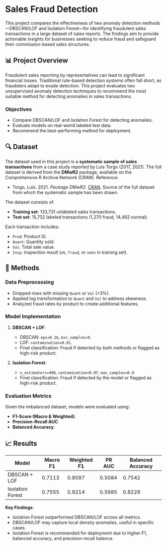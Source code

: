 # Sales Fraud Detection

This project compares the effectiveness of two anomaly detection methods—DBSCAN/LOF and Isolation Forest—for identifying fraudulent sales transactions in a large dataset of sales reports. The findings aim to provide actionable insights for businesses seeking to reduce fraud and safeguard their commission-based sales structures.

## 📊 Project Overview

Fraudulent sales reporting by representatives can lead to significant financial losses. Traditional rule-based detection systems often fall short, as fraudsters adapt to evade detection. This project evaluates two unsupervised anomaly detection techniques to recommend the most suitable method for detecting anomalies in sales transactions.

### Objectives

- Compare DBSCAN/LOF and Isolation Forest for detecting anomalies.
- Evaluate models on real-world labeled test data.
- Recommend the best-performing method for deployment.

## 🔍 Dataset

The dataset used in this project is a **systematic sample of sales transactions** from a case study reported by Luis Torgo (2017, 2021). The full dataset is derived from the **DMwR2** package, available on the Comprehensive R Archive Network (CRAN). Reference:

- Torgo, Luis. 2021. *Package DMwR2*. [CRAN](https://CRAN.R-project.org/package=DMwR2). Source of the full dataset from which the systematic sample has been drawn.

The dataset consists of:
- **Training set**: 133,731 unlabeled sales transactions.
- **Test set**: 15,732 labeled transactions (1,270 fraud, 14,462 normal).

Each transaction includes:
- `Prod`: Product ID.
- `Quant`: Quantity sold.
- `Val`: Total sale value.
- `Insp`: Inspection result (`ok`, `fraud`, or `unkn` in training set).

## 🧰 Methods

### Data Preprocessing

- Dropped rows with missing `Quant` or `Val` (<3%).
- Applied log transformation to `Quant` and `Val` to address skewness.
- Analyzed fraud rates by product to create additional features.

### Model Implementation

1. **DBSCAN + LOF**:
   - DBSCAN: `eps=0.16`, `min_samples=9`.
   - LOF: `contamination=0.01`.
   - Final classification: Fraud if detected by both methods or flagged as high-risk product.

2. **Isolation Forest**:
   - `n_estimators=400`, `contamination=0.07`, `max_samples=0.9`.
   - Final classification: Fraud if detected by the model or flagged as high-risk product.

### Evaluation Metrics

Given the imbalanced dataset, models were evaluated using:
- **F1-Score (Macro & Weighted)**.
- **Precision-Recall AUC**.
- **Balanced Accuracy**.

## 📈 Results

| Model           | Macro F1 | Weighted F1 | PR AUC  | Balanced Accuracy |
|----------------|-----------|-------------|---------|------------------|
| DBSCAN + LOF   | 0.7113    | 0.9097      | 0.5084  | 0.7542           |
| Isolation Forest | 0.7555    | 0.9214      | 0.5985  | 0.8229           |

**Key Findings**:
- Isolation Forest outperformed DBSCAN/LOF across all metrics.
- DBSCAN/LOF may capture local density anomalies, useful in specific cases.
- Isolation Forest is recommended for deployment due to higher F1, balanced accuracy, and precision-recall balance.
